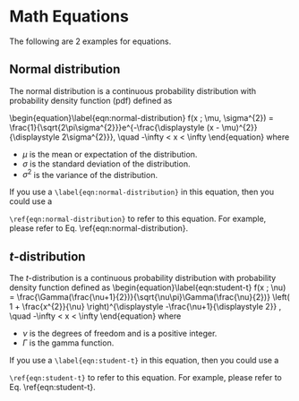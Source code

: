 # Math Equations

The following are 2 examples for equations.

## Normal distribution
The normal distribution is a continuous probability distribution with probability density function (pdf) defined as

\begin{equation}\label{eqn:normal-distribution}
f(x ; \mu, \sigma^{2}) = \frac{1}{\sqrt{2\pi\sigma^{2}}}e^{-\frac{\displaystyle (x - \mu)^{2}}{\displaystyle 2\sigma^{2}}}, \quad -\infty < x < \infty
\end{equation}
where

* $\mu$ is the mean or expectation of the distribution.
* $\sigma$ is the standard deviation of the distribution.
* $\sigma^{2}$ is the variance of the distribution.

If you use a `\label{eqn:normal-distribution}` in this equation, then you could use a

`\ref{eqn:normal-distribution}` to refer to this equation.
For example, please refer to Eq. \ref{eqn:normal-distribution}.

## $t$-distribution

The $t$-distribution is a continuous probability distribution with probability density function defined as
\begin{equation}\label{eqn:student-t}
f(x ; \nu) = \frac{\Gamma(\frac{\nu+1}{2})}{\sqrt{\nu\pi}\Gamma(\frac{\nu}{2})}
\left( 1 + \frac{x^{2}}{\nu} \right)^{\displaystyle -\frac{\nu+1}{\displaystyle 2}}
, \quad -\infty < x < \infty
\end{equation}
where

* $\nu$ is the degrees of freedom and is a positive integer.
* $\Gamma$ is the gamma function.

If you use a `\label{eqn:student-t}` in this equation, then you could use a

`\ref{eqn:student-t}` to refer to this equation.
For example, please refer to Eq. \ref{eqn:student-t}.


